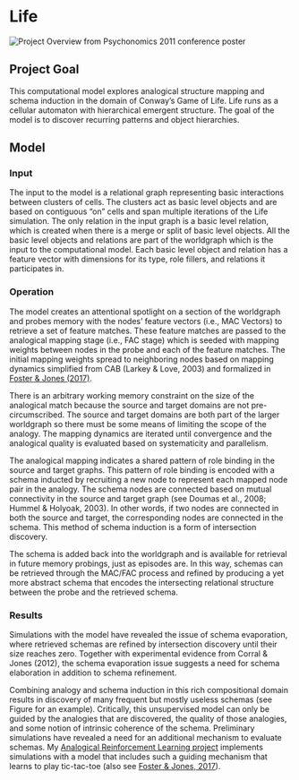 # Life

![Project Overview from Psychonomics 2011 conference poster](/Project_Overview.png)

## Project Goal
This computational model explores analogical structure mapping and schema induction in the domain of Conway’s Game of Life. Life runs as a cellular automaton with hierarchical emergent structure. The goal of the model is to discover recurring patterns and object hierarchies.

## Model

### Input
The input to the model is a relational graph representing basic interactions between clusters of cells. The clusters act as basic level objects and are based on contiguous “on” cells and span multiple iterations of the Life simulation. The only relation in the input graph is a basic level relation, which is created when there is a merge or split of basic level objects. All the basic level objects and relations are part of the worldgraph which is the input to the computational model. Each basic level object and relation has a feature vector with dimensions for its type, role fillers, and relations it participates in.

### Operation

The model creates an attentional spotlight on a section of the worldgraph and probes memory with the nodes’ feature vectors (i.e., MAC Vectors) to retrieve a set of feature matches. These feature matches are passed to the analogical mapping stage (i.e., FAC stage) which is seeded with mapping weights between nodes in the probe and each of the feature matches. The initial mapping weights spread to neighboring nodes based on mapping dynamics simplified from CAB (Larkey & Love, 2003) and formalized in [Foster & Jones (2017)](http://arxiv.org/abs/1712.10070).

There is an arbitrary working memory constraint on the size of the analogical match because the source and target domains are not pre-circumscribed. The source and target domains are both part of the larger worldgraph so there must be some means of limiting the scope of the analogy. The mapping dynamics are iterated until convergence and the analogical quality is evaluated based on systematicity and parallelism.

The analogical mapping indicates a shared pattern of role binding in the source and target graphs. This pattern of role binding is encoded with a schema inducted by recruiting a new node to represent each mapped node pair in the analogy. The schema nodes are connected based on mutual connectivity in the source and target graph (see Doumas et al., 2008; Hummel & Holyoak, 2003). In other words, if two nodes are connected in both the source and target, the corresponding nodes are connected in the schema. This method of schema induction is a form of intersection discovery.

The schema is added back into the worldgraph and is available for retrieval in future memory probings, just as episodes are. In this way, schemas can be retrieved through the MAC/FAC process and refined by producing a yet more abstract schema that encodes the intersecting relational structure between the probe and the retrieved schema.

### Results

Simulations with the model have revealed the issue of schema evaporation, where retrieved schemas are refined by intersection discovery until their size reaches zero. Together with experimental evidence from Corral & Jones (2012), the schema evaporation issue suggests a need for schema elaboration in addition to schema refinement.

Combining analogy and schema induction in this rich compositional domain results in discovery of many frequent but mostly useless schemas (see Figure for an example). Critically, this unsupervised model can only be guided by the analogies that are discovered, the quality of those analogies, and some notion of intrinsic coherence of the schema. Preliminary simulations have revealed a need for an additional mechanism to evaluate schemas. My [Analogical Reinforcement Learning project](https://github.com/jmfoster/arl) implements simulations with a model that includes such a guiding mechanism that learns to play tic-tac-toe (also see [Foster & Jones, 2017](http://arxiv.org/abs/1712.10070)).
